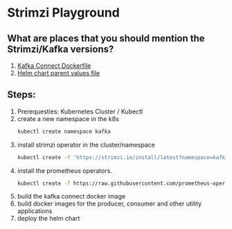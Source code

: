 # Strimzi Playground

## What are places that you should mention the Strimzi/Kafka versions?
1. [Kafka Connect Dockerfile](build-connect/Dockerfile)
2. [Helm chart parent values file](helm-charts/values.yaml)

## Steps:
1. Prerequesties: Kubernetes Cluster / Kubectl 
2. create a new namespace in the k8s
   ```bash
   kubectl create namespace kafka
   ```
3. install strimzi operator in the cluster/namespace
   ```bash
   kubectl create -f 'https://strimzi.io/install/latest?namespace=kafka' -n kafka
   ```
4. install the prometheus operators.
   ```bash
   kubectl create -f https://raw.githubusercontent.com/prometheus-operator/prometheus-operator/master/bundle.yaml -n kafka
   ```
5. build the kafka connect docker image
6. build docker images for the producer, consumer and other utility applications
7. deploy the helm chart